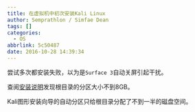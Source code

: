 ```yaml
---
title: 在虚拟机中初次安装Kali Linux
author: Semprathlon / Simfae Dean
tags: []
categories:
  - OS
abbrlink: 5c50487
date: 2016-10-28 14:39:34
---
```

尝试多次都安装失败，以为是`Surface 3`自动关屏引起干扰。  

查阅[安装说明](https://wizardforcel.gitbooks.io/daxueba-kali-linux-tutorial/content/4.html)发现根目录的分区大小不到8GB。  

Kali图形安装向导的自动分区只给根目录分配了不到一半的磁盘空间。